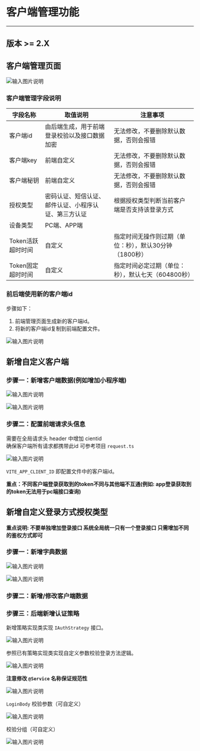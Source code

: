 # 客户端管理功能
- - -
## 版本 >= 2.X

## 客户端管理页面

![输入图片说明](https://foruda.gitee.com/images/1690961819029076660/c44374ac_4959041.png "屏幕截图")

### 客户端管理字段说明
| 字段名称           | 取值说明                       | 注意事项                           |
|----------------|----------------------------|--------------------------------|
| 客户端id          | 由后端生成，用于前端登录校验以及接口数据加密     | 无法修改，不要删除默认数据，否则会报错            |
| 客户端key         | 前端自定义                      | 无法修改，不要删除默认数据，否则会报错            |
| 客户端秘钥          | 前端自定义                      | 无法修改，不要删除默认数据，否则会报错            |
| 授权类型           | 密码认证、短信认证、邮件认证、小程序认证、第三方认证 | 根据授权类型判断当前客户端是否支持该登录方式         |
| 设备类型           | PC端、APP端                   |                                |
| Token活跃超时时间    | 自定义                        | 指定时间无操作则过期（单位：秒），默认30分钟（1800秒） |
| Token固定超时时间    | 自定义                        | 指定时间必定过期（单位：秒），默认七天（604800秒）   |

### 前后端使用新的客户端id

步骤如下：
1. 前端管理页面生成新的客户端id。
2. 将新的客户端id复制到前端配置文件。

![输入图片说明](https://foruda.gitee.com/images/1690962894318847386/133d2f90_4959041.png "屏幕截图")

## 新增自定义客户端

### 步骤一：新增客户端数据(例如增加小程序端)

![输入图片说明](https://foruda.gitee.com/images/1690965463070099188/baeb4441_4959041.png "屏幕截图")

![输入图片说明](https://foruda.gitee.com/images/1690965508836621042/df06248f_4959041.png "屏幕截图")

### 步骤二：配置前端请求头信息

需要在全局请求头 header 中增加 cientid <br>
确保客户端所有请求都携带此id 可参考项目 `request.ts`

![输入图片说明](https://foruda.gitee.com/images/1690965768235114596/980b88d2_4959041.png "屏幕截图")

`VITE_APP_CLIENT_ID` 即配置文件中的客户端id。

**重点：不同客户端登录获取到的token不同与其他端不互通(例如: app登录获取到的token无法用于pc端接口查询)**

## 新增自定义登录方式授权类型

**重点说明: 不要单独增加登录接口 系统全局统一只有一个登录接口 只需增加不同的鉴权方式即可**

### 步骤一：新增字典数据

![输入图片说明](https://foruda.gitee.com/images/1690968849418013624/3b28417e_4959041.png "屏幕截图")

![输入图片说明](https://foruda.gitee.com/images/1690968865819397010/64529fad_4959041.png "屏幕截图")

### 步骤二：新增/修改客户端数据

### 步骤三：后端新增认证策略

新增策略实现类实现 `IAuthStrategy` 接口。<br>

![输入图片说明](https://foruda.gitee.com/images/1690972828588111954/7614a4c5_4959041.png "屏幕截图")

参照已有策略实现类实现自定义参数校验登录方法逻辑。<br>

![输入图片说明](https://foruda.gitee.com/images/1690973133723883893/2e72df49_4959041.png "屏幕截图")

**注意修改 `@Service` 名称保证规范性**

![输入图片说明](https://foruda.gitee.com/images/1690973250687158482/964e47e7_4959041.png "屏幕截图")

`LoginBody` 校验参数（可自定义）<br>

![输入图片说明](https://foruda.gitee.com/images/1690973017092618009/7b2af9ab_4959041.png "屏幕截图")

校验分组（可自定义）<br>

![输入图片说明](https://foruda.gitee.com/images/1690973039038361511/8a1248bb_4959041.png "屏幕截图")